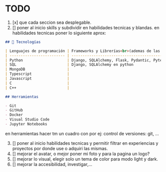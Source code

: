 # TODO

1. [x] que cada seccion sea desplegable.
2. [] poner al inicio skills y subdividir en habilidades tecnicas y blandas. en habilidades tecnicas poner lo siguiente aprox:

```markdown
## 🚀 Tecnologías

| Lenguajes de programación | Frameworks y Librerías<br>(ademas de las estandar)   |
| ------------------------- | ---------------------------------------------------- |
| Python                    | Django, SQLAlchemy, Flask, Pydantic, Pytest, FastAPI |
| SQL                       | Django, SQLAlchemy en python                         |
| MongoDB                   |                                                      |
| Typescript                |                                                      |
| Javascript                |                                                      |
| C                         |                                                      |
| C++                       |                                                      |

## Herramientas

- Git
- GitHub
- Docker
- Visual Studio Code
- Jupyter Notebooks
```

en herramientas hacer tm un cuadro con por ej:
control de versiones: git, ...

3. [] poner al inicio habilidades tecnicas y permitir filtrar en experiencias y proyectos por donde use o adquiri las mismas.
4. [] mejorar el avatar, o mejor poner mi foto y para la pagina un logo?
5. [] mejorar lo visual, elegir solo un tema de color para modo light y dark.
6. [] mejorar la accesibilidad, investigar,...
